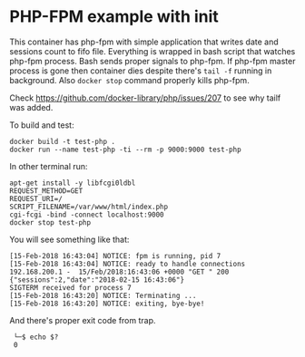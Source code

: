 # PHP-FPM example with init

This container has php-fpm with simple application that writes date and sessions count to
fifo file. Everything is wrapped in bash script that watches php-fpm process.
Bash sends proper signals to php-fpm.
If php-fpm master process is gone then container dies despite there's `tail -f` running in background.
Also `docker stop` command properly kills php-fpm.

Check https://github.com/docker-library/php/issues/207 to see why tailf was added.

To build and test:

```
docker build -t test-php .
docker run --name test-php -ti --rm -p 9000:9000 test-php
```

In other terminal run:
```
apt-get install -y libfcgi0ldbl
REQUEST_METHOD=GET
REQUEST_URI=/
SCRIPT_FILENAME=/var/www/html/index.php
cgi-fcgi -bind -connect localhost:9000
docker stop test-php
```

You will see something like that:
```
[15-Feb-2018 16:43:04] NOTICE: fpm is running, pid 7
[15-Feb-2018 16:43:04] NOTICE: ready to handle connections
192.168.200.1 -  15/Feb/2018:16:43:06 +0000 "GET " 200
{"sessions":2,"date":"2018-02-15 16:43:06"}
SIGTERM received for process 7
[15-Feb-2018 16:43:20] NOTICE: Terminating ...
[15-Feb-2018 16:43:20] NOTICE: exiting, bye-bye!
```

And there's proper exit code from trap.
```
 └─$ echo $?
 0
```
